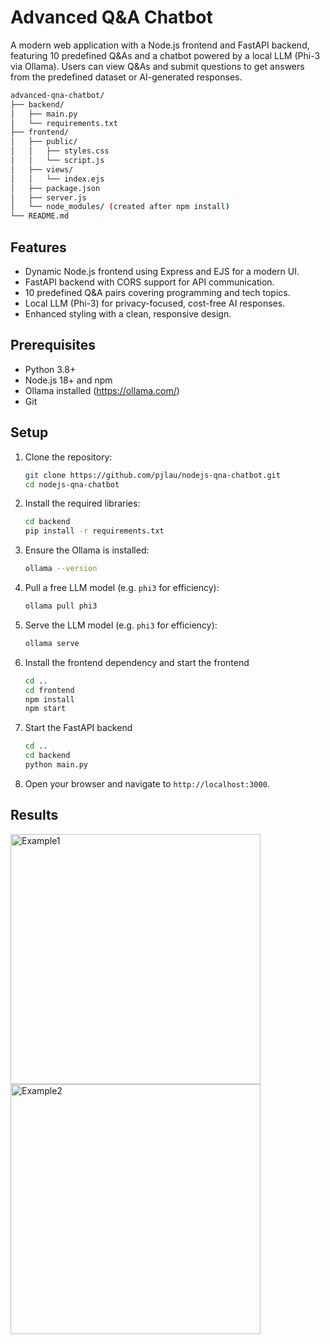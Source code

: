 # Advanced Q&A Chatbot

A modern web application with a Node.js frontend and FastAPI backend, featuring 10 predefined Q&As and a chatbot powered by a local LLM (Phi-3 via Ollama). Users can view Q&As and submit questions to get answers from the predefined dataset or AI-generated responses.

   ```bash
   advanced-qna-chatbot/
   ├── backend/
   │   ├── main.py
   │   └── requirements.txt
   ├── frontend/
   │   ├── public/
   │   │   ├── styles.css
   │   │   └── script.js
   │   ├── views/
   │   │   └── index.ejs
   │   ├── package.json
   │   ├── server.js
   │   └── node_modules/ (created after npm install)
   └── README.md
   ```
## Features
- Dynamic Node.js frontend using Express and EJS for a modern UI.
- FastAPI backend with CORS support for API communication.
- 10 predefined Q&A pairs covering programming and tech topics.
- Local LLM (Phi-3) for privacy-focused, cost-free AI responses.
- Enhanced styling with a clean, responsive design.

## Prerequisites
- Python 3.8+
- Node.js 18+ and npm
- Ollama installed (https://ollama.com/)
- Git

## Setup
1. Clone the repository:
   ```bash
   git clone https://github.com/pjlau/nodejs-qna-chatbot.git
   cd nodejs-qna-chatbot
2. Install the required libraries:
   ```bash
   cd backend
   pip install -r requirements.txt
3. Ensure the Ollama is installed:
   ```bash
   ollama --version
4. Pull a free LLM model (e.g. `phi3` for efficiency):
   ```bash
   ollama pull phi3
5. Serve the LLM model (e.g. `phi3` for efficiency):
   ```bash
   ollama serve
6. Install the frontend dependency and start the frontend
   ```bash
   cd ..
   cd frontend
   npm install
   npm start
7. Start the FastAPI backend
   ```bash
   cd ..
   cd backend
   python main.py
8. Open your browser and navigate to `http://localhost:3000`.


## Results
<img src="images/demo_fig1.png" alt="Example1" width="400">
<br>
<img src="images/demo_fig2.png" alt="Example2" width="400">
